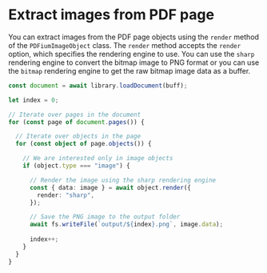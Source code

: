 # Extract images from PDF page

You can extract images from the PDF page objects using the `render` method of the `PDFiumImageObject` class. The `render` method accepts the `render` option, which specifies the rendering engine to use. You can use the `sharp` rendering engine to convert the bitmap image to PNG format or you can use the `bitmap` rendering engine to get the raw bitmap image data as a buffer.

```typescript
const document = await library.loadDocument(buff);

let index = 0;

// Iterate over pages in the document
for (const page of document.pages()) {

  // Iterate over objects in the page
  for (const object of page.objects()) {

    // We are interested only in image objects
    if (object.type === "image") {

      // Render the image using the sharp rendering engine
      const { data: image } = await object.render({
        render: "sharp",
      });

      // Save the PNG image to the output folder
      await fs.writeFile(`output/${index}.png`, image.data);
      
      index++;
    }
  }
}
```
